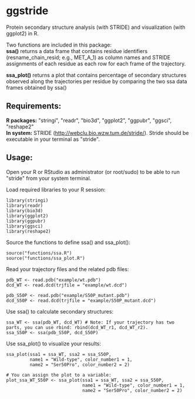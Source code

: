 # ggstride
Protein secondary structure analysis (with STRIDE) and visualization (with ggplot2) in R.

Two functions are included in this package:  
__ssa()__ returns a data frame that contains residue identifiers (resname_chain_resid; e.g., MET_A_1) as column names
and STRIDE assignments of each residue as each row for each frame of the trajectory.  

__ssa_plot()__ returns a plot that contains percentage of secondary structures observed along the trajectories per residue 
by comparing the two ssa data frames obtained by ssa()   

## Requirements:
__R packages:__ "stringi", "readr", "bio3d", "ggplot2", "ggpubr", "ggsci", "reshape2"  
__In system:__ STRIDE (http://webclu.bio.wzw.tum.de/stride/). Stride should be executable in your terminal as "stride".  

## Usage:
Open your R or RStudio as administrator (or root/sudo) to be able to run "stride" from your system terminal.

Load required libraries to your R session:
```{r}
library(stringi)
library(readr)
library(bio3d)
library(ggplot2)
library(ggpubr)
library(ggsci)
library(reshape2)
```

Source the functions to define ssa() and ssa_plot():
```{r}
source("functions/ssa.R")
source("functions/ssa_plot.R")
```

Read your trajectory files and the related pdb files:
```{r}
pdb_WT <- read.pdb("example/wt.pdb")
dcd_WT <- read.dcd(trjfile = "example/wt.dcd")

pdb_S50P <- read.pdb("example/S50P_mutant.pdb")
dcd_S50P <- read.dcd(trjfile = "example/S50P_mutant.dcd")
```

Use ssa() to calculate secondary structures:
```{r}
ssa_WT <- ssa(pdb_WT, dcd_WT) # Note: If your trajectory has two parts, you can use rbind: rbind(dcd_WT_r1, dcd_WT_r2).
ssa_S50P <- ssa(pdb_S50P, dcd_S50P) 
```

Use ssa_plot() to visualize your results:
```{r}
ssa_plot(ssa1 = ssa_WT, ssa2 = ssa_S50P,
         name1 = "Wild-type", color_number1 = 1,
         name2 = "Ser50Pro", color_number2 = 2)
         
# You can assign the plot to a variable:
plot_ssa_WT_S50P <- ssa_plot(ssa1 = ssa_WT, ssa2 = ssa_S50P,
                             name1 = "Wild-type", color_number1 = 1,
                             name2 = "Ser50Pro", color_number2 = 2)
```
